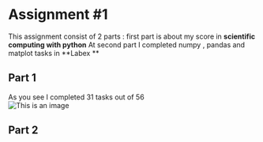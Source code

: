# Assignment #1
This assignment consist of 2 parts :
first part is about my score in **scientific computing with python**
At second part I completed numpy , pandas and matplot tasks in **Labex  **

## Part 1
As you see I completed 31 tasks out of 56 <br/>
![This is an image](https://user-images.githubusercontent.com/113939902/218981270-85c1be01-a06f-4516-b1bc-6cd486e87c91.png)
## Part 2
